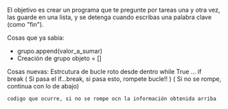 El objetivo es crear un programa que te pregunte por tareas una y otra vez, las guarde en una lista, y se detenga cuando escribas una palabra clave (como "fin").

Cosas que ya sabia:

* grupo.append(valor_a_sumar)
* Creación de grupo
    objeto = []

Cosas nuevas:
Estrcutura de bucle roto desde dentro
while True
	...
	if  
		break
(  Si pasa el if...break, si pasa esto, rompete bucle!! )
(  Si no se rompe, continua con lo de abajo)

	codigo que ocurre, si no se rompe ocn la información obtenida arriba